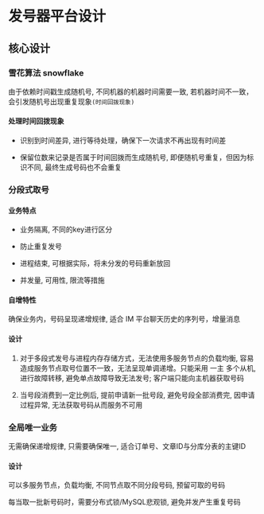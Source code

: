 # 发号器平台设计

## 核心设计

### 雪花算法 snowflake

由于依赖时间戳生成随机号, 不同机器的机器时间需要一致, 若机器时间不一致，会引发随机号出现重复现象`(时间回拨现象)`

#### 处理时间回拨现象

- 识别到时间差异, 进行等待处理，确保下一次请求不再出现有时间差

- 保留位数来记录是否属于时间回拨而生成随机号, 即便随机号重复，但因为标识不同, 最终生成号码也不会重复

### 分段式取号

#### 业务特点

- 业务隔离, 不同的key进行区分

- 防止重复发号

- 进程结束, 可根据实际，将未分发的号码重新放回

- 并发量, 可用性, 限流等措施

#### 自增特性

确保业务内，号码呈现递增规律, 适合 IM 平台聊天历史的序列号，增量消息

#### 设计

1. 对于多段式发号与进程内存存储方式，无法使用多服务节点的负载均衡, 容易造成服务节点取号位置不一致，无法呈现单调递增。只能采用 一主 多个从机, 进行故障转移, 避免单点故障导致无法发号; 客户端只能向主机器获取号码

2. 当号段消费到一定比例后, 提前申请新一批号段, 避免号段全部消费完, 因申请过程异常, 无法获取号码从而服务不可用

### 全局唯一业务

无需确保递增规律, 只需要确保唯一, 适合订单号、文章ID与分库分表的主键ID

#### 设计

可以多服务节点，负载均衡, 不同节点取不同分段号码, 预留可取的号码

每当取一批新号码时，需要分布式锁/MySQL悲观锁, 避免并发产生重复号码

